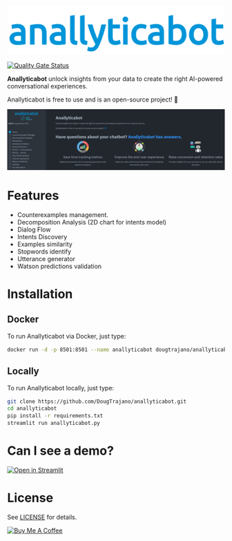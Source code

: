 ![](images/anallyticabot_logo.png)

[![Quality Gate Status](https://sonarcloud.io/api/project_badges/measure?project=DougTrajano_anallyticabot&metric=alert_status)](https://sonarcloud.io/dashboard?id=DougTrajano_anallyticabot)

**Anallyticabot** unlock insights from your data to create the right AI-powered conversational experiences.

Anallyticabot is free to use and is an open-source project! 💙

![](images/home_page.png)

# Features

- Counterexamples management.
- Decomposition Analysis (2D chart for intents model)
- Dialog Flow
- Intents Discovery
- Examples similarity
- Stopwords identify
- Utterance generator
- Watson predictions validation

# Installation

## Docker

To run Anallyticabot via Docker, just type:

```bash
docker run -d -p 8501:8501 --name anallyticabot dougtrajano/anallyticabot
```

## Locally

To run Anallyticabot locally, just type:

```bash
git clone https://github.com/DougTrajano/anallyticabot.git
cd anallyticabot
pip install -r requirements.txt
streamlit run anallyticabot.py
```

# Can I see a demo?

[![Open in Streamlit](https://static.streamlit.io/badges/streamlit_badge_black_white.svg)](https://share.streamlit.io/dougtrajano/anallyticabot/main/anallyticabot.py)

# License

See [LICENSE](LICENSE) for details.

<a href="https://www.buymeacoffee.com/dougtrajano" target="_blank"><img src="https://cdn.buymeacoffee.com/buttons/v2/default-yellow.png" alt="Buy Me A Coffee" width="180" height="50" ></a>
